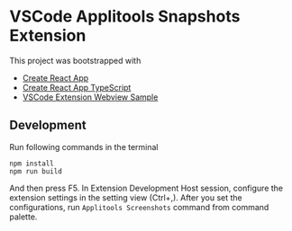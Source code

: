# VSCode Applitools Snapshots Extension

This project was bootstrapped with 
* [Create React App](https://github.com/facebookincubator/create-react-app)
* [Create React App TypeScript](https://github.com/wmonk/create-react-app-typescript)
* [VSCode Extension Webview Sample](https://github.com/Microsoft/vscode-extension-samples/tree/master/webview-sample)

## Development

Run following commands in the terminal

```shell
npm install
npm run build
```
And then press F5. 
In Extension Development Host session, configure the extension settings in the setting view (Ctrl+,). 
After you set the configurations, run `Applitools Screenshots` command from command palette.
